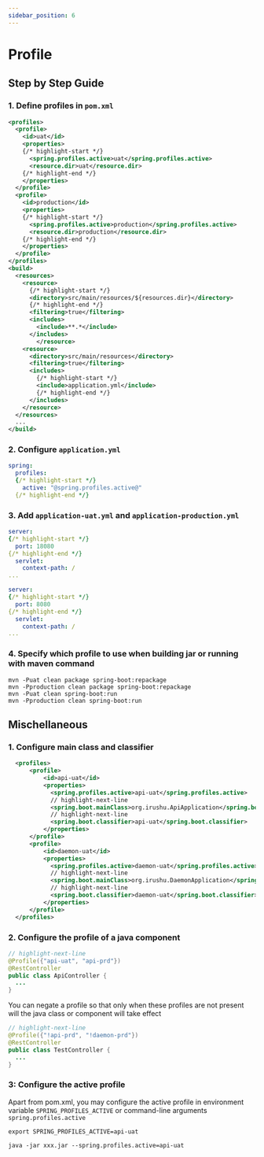 ```yaml
---
sidebar_position: 6
---
```


# Profile

## Step by Step Guide

### 1. Define profiles in `pom.xml`

```xml title="pom.xml" showLineNumbers
<profiles>
  <profile>
    <id>uat</id>
    <properties>
    {/* highlight-start */}   
      <spring.profiles.active>uat</spring.profiles.active>
      <resource.dir>uat</resource.dir>
    {/* highlight-end */}     
    </properties>
  </profile>
  <profile>
    <id>production</id>
    <properties>
    {/* highlight-start */}
      <spring.profiles.active>production</spring.profiles.active>
      <resource.dir>production</resource.dir>
    {/* highlight-end */}
    </properties>
  </profile>
</profiles>
<build>
  <resources>
    <resource>
      {/* highlight-start */}
      <directory>src/main/resources/${resources.dir}</directory>
      {/* highlight-end */}
      <filtering>true</filtering>
      <includes>
        <include>**.*</include>
      </includes>
		</resource>
    <resource>
      <directory>src/main/resources</directory>
      <filtering>true</filtering>
      <includes>
        {/* highlight-start */}
        <include>application.yml</include>        
        {/* highlight-end */}      
      </includes>
    </resource>
  </resources>
  ...
</build>
```

### 2. Configure `application.yml`

```yml title="application.yml"
spring:
  profiles:
  {/* highlight-start */}
    active: "@spring.profiles.active@"
  {/* highlight-end */}    
```

### 3. Add `application-uat.yml` and `application-production.yml`

```yml title="application-uat.yml" showLineNumber
server:
{/* highlight-start */}   
  port: 18080
{/* highlight-end */}     
  servlet:
    context-path: /
...    
```

```yml title="application-production.yml" showLineNumbers
server:
{/* highlight-start */}   
  port: 8080
{/* highlight-end */}     
  servlet:
    context-path: /
...
```

### 4. Specify which profile to use when building jar or running with maven command

```shell
mvn -Puat clean package spring-boot:repackage
mvn -Pproduction clean package spring-boot:repackage
mvn -Puat clean spring-boot:run
mvn -Pproduction clean spring-boot:run
```

## Mischellaneous
### 1. Configure main class and classifier
  ```xml title='pom.yml'
    <profiles>
        <profile>
            <id>api-uat</id>
            <properties>
              <spring.profiles.active>api-uat</spring.profiles.active>
              // highlight-next-line
              <spring.boot.mainClass>org.irushu.ApiApplication</spring.boot.mainClass>
              // highlight-next-line
              <spring.boot.classifier>api-uat</spring.boot.classifier>
            </properties>  
        </profile>	
        <profile>
            <id>daemon-uat</id>
            <properties>
              <spring.profiles.active>daemon-uat</spring.profiles.active>
              // highlight-next-line
              <spring.boot.mainClass>org.irushu.DaemonApplication</spring.boot.mainClass>
              // highlight-next-line
              <spring.boot.classifier>daemon-uat</spring.boot.classifier>
            </properties>
        </profile>
    </profiles>
  ```
### 2. Configure the profile of a java component
  ```java
  // highlight-next-line
  @Profile({"api-uat", "api-prd"})
  @RestController
  public class ApiController {
    ...
  }  
  ```

  You can negate a profile so that only when these profiles are not present will the java class or component will take effect
  ```java
  // highlight-next-line
  @Profile({"!api-prd", "!daemon-prd"})
  @RestController
  public class TestController {
    ...
  }  
  ``` 
  
### 3: Configure the active profile

Apart from pom.xml,  you may configure the active profile in environment variable `SPRING_PROFILES_ACTIVE` or command-line arguments `spring.profiles.active`

```shell  title="Environment variable"
export SPRING_PROFILES_ACTIVE=api-uat
```

```shell  title="Command-line arguments"
java -jar xxx.jar --spring.profiles.active=api-uat
```
